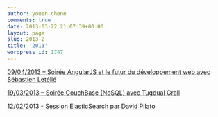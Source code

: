 ```yaml
---
author: youen.chene
comments: true
date: 2013-03-22 21:07:39+00:00
layout: page
slug: 2013-2
title: '2013'
wordpress_id: 1747
---
```


[09/04/2013 – Soirée AngularJS et le futur du développement web avec Sébastien Letélié](/rencontres-passees/2013-2/09042013-soiree-angularjs-et-le-futur-du-developpement-web-avec-sebastien-letelie/)

[19/03/2013 – Soirée CouchBase (NoSQL) avec Tugdual Grall](/rencontres-passees/2013-2/19032013-soiree-couchbase-nosql-avec-tugdual-grall/)

[12/02/2013 - Session ElasticSearch par David Pilato](/rencontres-passees/2013-2/12022013-session-elasticsearch-par-david-pilato/)
